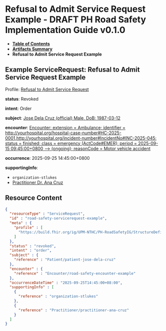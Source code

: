 # Refusal to Admit Service Request Example - DRAFT PH Road Safety Implementation Guide v0.1.0

* [**Table of Contents**](toc.md)
* [**Artifacts Summary**](artifacts.md)
* **Refusal to Admit Service Request Example**

## Example ServiceRequest: Refusal to Admit Service Request Example

Profile: [Refusal to Admit Service Request](StructureDefinition-RS-Servicerequest.md)

**status**: Revoked

**intent**: Order

**subject**: [Jose Dela Cruz (official) Male, DoB: 1987-03-12](Patient-patient-jose-dela-cruz.md)

**encounter**: [Encounter: extension = Ambulance; identifier = http://yourhospital.org/hospital-case-number#HC-2025-0001,http://yourhospital.org/incident-number#IncidentNo#INC-2025-045; status = finished; class = emergency (ActCode#EMER); period = 2025-09-15 09:45:00+0800 --> (ongoing); reasonCode = Motor vehicle accident](Encounter-road-safety-encounter-example.md)

**occurrence**: 2025-09-25 14:45:00+0800

**supportingInfo**: 

* `organization-stlukes`
* [Practitioner Dr. Ana Cruz](Practitioner-practitioner-ana-cruz.md)



## Resource Content

```json
{
  "resourceType" : "ServiceRequest",
  "id" : "road-safety-servicerequest-example",
  "meta" : {
    "profile" : [
      "https://build.fhir.org/ig/UPM-NTHC/PH-RoadSafetyIG/StructureDefinition/RS-Servicerequest"
    ]
  },
  "status" : "revoked",
  "intent" : "order",
  "subject" : {
    "reference" : "Patient/patient-jose-dela-cruz"
  },
  "encounter" : {
    "reference" : "Encounter/road-safety-encounter-example"
  },
  "occurrenceDateTime" : "2025-09-25T14:45:00+08:00",
  "supportingInfo" : [
    {
      "reference" : "organization-stlukes"
    },
    {
      "reference" : "Practitioner/practitioner-ana-cruz"
    }
  ]
}

```
